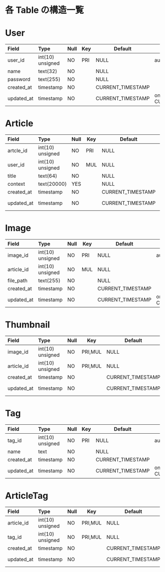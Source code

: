 # 各 Table の構造一覧

# User

| Field         | Type             | Null | Key | Default           | Extra                       |
| :------------ | :--------------- | :--- | --- | ----------------- | --------------------------- |
| user_id       | int(10) unsigned | NO   | PRI | NULL              | auto_increment              |
| name          | text(32)         | NO   |     | NULL              |                             |
| password      | text(255)        | NO   |     | NULL              |                             |
| created_at    | timestamp        | NO   |     | CURRENT_TIMESTAMP |                             |
| updated_at    | timestamp        | NO   |     | CURRENT_TIMESTAMP | on update CURRENT_TIMESTAMP |

# Article

| Field        | Type             | Null | Key | Default           | Extra                       |
| :----------- | :--------------- | :--- | --- | ----------------- | --------------------------- |
| artcle_id    | int(10) unsigned | NO   | PRI | NULL              | auto_increment              |
| user_id      | int(10) unsigned | NO   | MUL | NULL              |                             |
| title        | text(64)         | NO   |     | NULL              |                             |
| context      | text(20000)      | YES  |     | NULL              |                             |
| created_at   | timestamp        | NO   |     | CURRENT_TIMESTAMP |                             |
| updated_at   | timestamp        | NO   |     | CURRENT_TIMESTAMP | on update CURRENT_TIMESTAMP |

# Image

| Field      | Type             | Null | Key | Default           | Extra                       |
| :--------- | :--------------- | :--- | --- | ----------------- | --------------------------- |
| image_id   | int(10) unsigned | NO   | PRI | NULL              | auto_increment              |
| article_id | int(10) unsigned | NO   | MUL | NULL              |                             |
| file_path  | text(255)        | NO   |     | NULL              |                             |
| created_at | timestamp        | NO   |     | CURRENT_TIMESTAMP |                             |
| updated_at | timestamp        | NO   |     | CURRENT_TIMESTAMP | on update CURRENT_TIMESTAMP |

# Thumbnail

| Field      | Type             | Null | Key     | Default           | Extra                       |
| :--------- | :--------------- | :--- | ------- | ----------------- | --------------------------- |
| image_id   | int(10) unsigned | NO   | PRI,MUL | NULL              | auto_increment              |
| article_id | int(10) unsigned | NO   | PRI,MUL | NULL              | auto_increment              |
| created_at | timestamp        | NO   |         | CURRENT_TIMESTAMP |                             |
| updated_at | timestamp        | NO   |         | CURRENT_TIMESTAMP | on update CURRENT_TIMESTAMP |


# Tag

| Field      | Type             | Null | Key | Default           | Extra                       |
| :--------- | :--------------- | :--- | --- | ----------------- | --------------------------- |
| tag_id     | int(10) unsigned | NO   | PRI | NULL              | auto_increment              |
| name       | text             | NO   |     | NULL              |                             |
| created_at | timestamp        | NO   |     | CURRENT_TIMESTAMP |                             |
| updated_at | timestamp        | NO   |     | CURRENT_TIMESTAMP | on update CURRENT_TIMESTAMP |

# ArticleTag

| Field      | Type             | Null | Key     | Default           | Extra                       |
| :--------- | :--------------- | :--- | ------- | ----------------- | --------------------------- |
| article_id | int(10) unsigned | NO   | PRI,MUL | NULL              |                             |
| tag_id     | int(10) unsigned | NO   | PRI,MUL | NULL              |                             |
| created_at | timestamp        | NO   |         | CURRENT_TIMESTAMP |                             |
| updated_at | timestamp        | NO   |         | CURRENT_TIMESTAMP | on update CURRENT_TIMESTAMP |